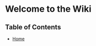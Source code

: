 # Welcome to the Wiki

## Table of Contents
- [Home](https://github.com/Sinet2000/dexlaris-wiki/wiki)

